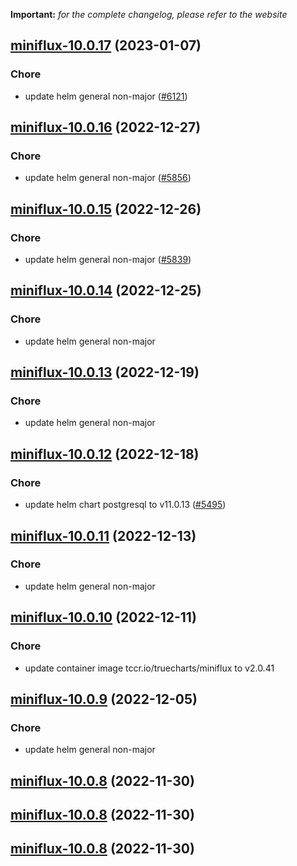 **Important:**
*for the complete changelog, please refer to the website*




## [miniflux-10.0.17](https://github.com/truecharts/charts/compare/miniflux-10.0.16...miniflux-10.0.17) (2023-01-07)

### Chore

- update helm general non-major ([#6121](https://github.com/truecharts/charts/issues/6121))
  
  


## [miniflux-10.0.16](https://github.com/truecharts/charts/compare/miniflux-10.0.15...miniflux-10.0.16) (2022-12-27)

### Chore

- update helm general non-major ([#5856](https://github.com/truecharts/charts/issues/5856))
  
  


## [miniflux-10.0.15](https://github.com/truecharts/charts/compare/miniflux-10.0.14...miniflux-10.0.15) (2022-12-26)

### Chore

- update helm general non-major ([#5839](https://github.com/truecharts/charts/issues/5839))
  
  


## [miniflux-10.0.14](https://github.com/truecharts/charts/compare/miniflux-10.0.13...miniflux-10.0.14) (2022-12-25)

### Chore

- update helm general non-major
  
  


## [miniflux-10.0.13](https://github.com/truecharts/charts/compare/miniflux-10.0.12...miniflux-10.0.13) (2022-12-19)

### Chore

- update helm general non-major
  
  


## [miniflux-10.0.12](https://github.com/truecharts/charts/compare/miniflux-10.0.11...miniflux-10.0.12) (2022-12-18)

### Chore

- update helm chart postgresql to v11.0.13 ([#5495](https://github.com/truecharts/charts/issues/5495))
  
  


## [miniflux-10.0.11](https://github.com/truecharts/charts/compare/miniflux-10.0.10...miniflux-10.0.11) (2022-12-13)

### Chore

- update helm general non-major
  
  


## [miniflux-10.0.10](https://github.com/truecharts/charts/compare/miniflux-10.0.9...miniflux-10.0.10) (2022-12-11)

### Chore

- update container image tccr.io/truecharts/miniflux to v2.0.41
  
  


## [miniflux-10.0.9](https://github.com/truecharts/charts/compare/miniflux-10.0.8...miniflux-10.0.9) (2022-12-05)

### Chore

- update helm general non-major
  
  


## [miniflux-10.0.8](https://github.com/truecharts/charts/compare/miniflux-10.0.6...miniflux-10.0.8) (2022-11-30)




## [miniflux-10.0.8](https://github.com/truecharts/charts/compare/miniflux-10.0.6...miniflux-10.0.8) (2022-11-30)




## [miniflux-10.0.8](https://github.com/truecharts/charts/compare/miniflux-10.0.6...miniflux-10.0.8) (2022-11-30)

